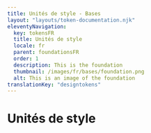 ```yaml
---
title: Unités de style - Bases
layout: "layouts/token-documentation.njk"
eleventyNavigation:
  key: tokensFR
  title: Unités de style
  locale: fr
  parent: foundationsFR
  order: 1
  description: This is the foundation
  thumbnail: /images/fr/bases/foundation.png
  alt: This is an image of the foundation
translationKey: "designtokens"
---
```


# Unités de style
